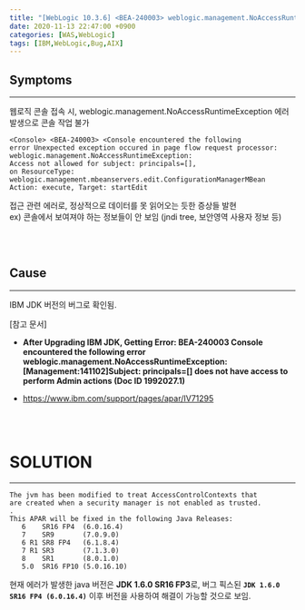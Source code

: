```yaml
---
title: "[WebLogic 10.3.6] <BEA-240003> weblogic.management.NoAccessRuntimeException: Access not allowed for subject: principals=[] 에러 발생" 
date: 2020-11-13 22:47:00 +0900
categories: [WAS,WebLogic]
tags: [IBM,WebLogic,Bug,AIX]
---
```



## **Symptoms**

---

웹로직 콘솔 접속 시, weblogic.management.NoAccessRuntimeException 에러 발생으로 콘솔 작업 불가

```
<Console> <BEA-240003> <Console encountered the following
error Unexpected exception occured in page flow request processor:
weblogic.management.NoAccessRuntimeException:
Access not allowed for subject: principals=[],
on ResourceType:
weblogic.management.mbeanservers.edit.ConfigurationManagerMBean
Action: execute, Target: startEdit
```

접근 관련 에러로, 정상적으로 데이터를 못 읽어오는 듯한 증상들 발현   
ex) 콘솔에서 보여져야 하는 정보들이 안 보임 (jndi tree, 보안영역 사용자 정보 등)

<br/>

<br/>

## **Cause**

---



IBM JDK 버전의 버그로 확인됨.


[참고 문서]

- **After Upgrading IBM JDK, Getting Error: BEA-240003 Console encountered the following error weblogic.management.NoAccessRuntimeException: [Management:141102]Subject: principals=[] does not have access to perform Admin actions (Doc ID 1992027.1)**

- <https://www.ibm.com/support/pages/apar/IV71295>

<br/>

<br/>

# **SOLUTION**

---



```
The jvm has been modified to treat AccessControlContexts that
are created when a security manager is not enabled as trusted.
.
This APAR will be fixed in the following Java Releases:
   6    SR16 FP4  (6.0.16.4)
   7    SR9       (7.0.9.0)
   6 R1 SR8 FP4   (6.1.8.4)
   7 R1 SR3       (7.1.3.0)
   8    SR1       (8.0.1.0)
   5.0  SR16 FP10 (5.0.16.10)
```


현재 에러가 발생한 java 버전은 **JDK 1.6.0 SR16 FP3**로, 버그 픽스된 **`JDK 1.6.0 SR16 FP4 (6.0.16.4)`** 이후 버전을 사용하여 해결이 가능할 것으로 보임.


